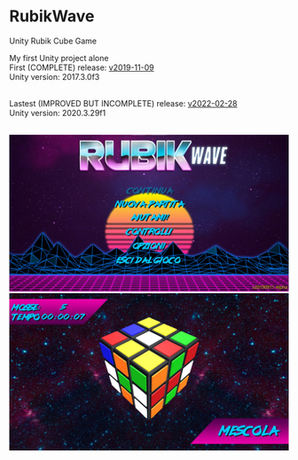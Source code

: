# RubikWave
Unity Rubik Cube Game

My first Unity project alone<br>
First (COMPLETE) release: <a href="https://github.com/Baldi00/RubikWave/releases/tag/20190911Alpha">v2019-11-09</a><br>
Unity version: 2017.3.0f3<br><br>

Lastest (IMPROVED BUT INCOMPLETE) release: <a href="https://github.com/Baldi00/RubikWave/releases/tag/20220228Alpha">v2022-02-28</a><br>
Unity version: 2020.3.29f1<br><br>


<img src="img1.jpg">
<img src="img2.jpg">
